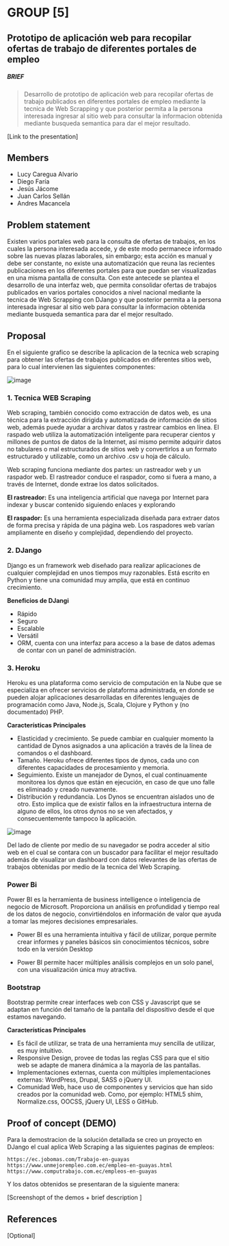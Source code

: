 # GROUP [5]


## Prototipo de aplicación web para recopilar ofertas de trabajo de diferentes portales de empleo

##### BRIEF
> Desarrollo de prototipo de aplicación web para recopilar ofertas de trabajo publicados en diferentes
portales de empleo mediante la tecnica de Web Scrapping y que posterior permita a la persona interesada ingresar al sitio web para consultar la informacion obtenida mediante busqueda semantica para dar el mejor resultado.

[Link to the presentation]

## Members

 - Lucy Caregua Alvario
 - Diego Faría
 - Jesús Jácome
 - Juan Carlos Sellán
 - Andres Macancela



## Problem statement

Existen varios portales web para la consulta de ofertas de trabajos, en los cuales la persona interesada accede, y de este modo permanece informado sobre las nuevas plazas laborales, sin embargo; esta acción es manual y debe ser constante, no existe una automatización que reuna las recientes publicaciones en los diferentes portales para que puedan ser visualizadas en una misma pantalla de consulta.
 Con este antecede se plantea el desarrollo de una interfaz web, que permita consolidar ofertas de trabajos 
publicados en varios portales conocidos a nivel nacional mediante la tecnica de Web Scrapping con DJango y que posterior permita a la persona interesada ingresar al sitio web para consultar la informacion obtenida mediante busqueda semantica para dar el mejor resultado.


## Proposal


En el siguiente grafico se describe la aplicacion de la tecnica web scraping para obtener las ofertas de trabajos publicados en diferentes sitios web, para lo cual intervienen las siguientes componentes:

![image](https://user-images.githubusercontent.com/65081413/82743070-690f8200-9d2b-11ea-9a2f-8b0f55d021a7.png)


### 1. Tecnica WEB Scraping
Web scraping, también conocido como extracción de datos web, es una técnica para la extracción dirigida y automatizada de información de sitios web, además puede ayudar a archivar datos y rastrear cambios en línea. El raspado web utiliza la automatización inteligente para recuperar cientos y millones de puntos de datos de la Internet, así mismo permite adquirir datos no tabulares o mal estructurados de sitios web y convertirlos a un formato estructurado y utilizable, como un archivo .csv u hoja de cálculo.

Web scraping funciona mediante dos partes: un rastreador web y un raspador web. El rastreador conduce el raspador, como si fuera a mano, a través de Internet, donde extrae los datos solicitados. 

**El rastreador:**
Es una inteligencia artificial que navega por Internet para indexar y buscar contenido siguiendo enlaces y explorando

**El raspador:**
Es una herramienta especializada diseñada para extraer datos de forma precisa y rápida de una página web. Los raspadores web varían ampliamente en diseño y complejidad, dependiendo del proyecto.


### 2. DJango
Django es un framework web diseñado para realizar aplicaciones de cualquier complejidad en unos tiempos muy razonables. Está escrito en Python y tiene una comunidad muy amplia, que está en continuo crecimiento.

**Beneficios de DJangi**
* Rápido
* Seguro
* Escalable
* Versátil
* ORM, cuenta con una interfaz para acceso a la base de datos ademas de contar con un panel de administración.

### 3. Heroku
Heroku es una plataforma como servicio de computación en la Nube que se especializa en ofrecer servicios de plataforma administrada, en donde se pueden alojar aplicaciones desarrolladas en diferentes lenguajes de programación como Java, Node.js, Scala, Clojure y Python y (no documentado) PHP. 

**Características Principales** 
*	Elasticidad y crecimiento. Se puede cambiar en cualquier momento la cantidad de Dynos asignados a una aplicación a través de la línea de comandos o el dashboard.
*	Tamaño. Heroku ofrece diferentes tipos de dynos, cada uno con diferentes capacidades de procesamiento y memoria.
*	Seguimiento. Existe un manejador de Dynos, el cual continuamente monitorea los dynos que están en ejecución, en caso de que uno falle es eliminado y creado nuevamente.
*	Distribución y redundancia. Los Dynos se encuentran aislados uno de otro. Esto implica que de existir fallos en la infraestructura interna de alguno de ellos, los otros dynos no se ven afectados, y consecuentemente tampoco la aplicación.

![image](https://user-images.githubusercontent.com/65081413/82743222-0370c500-9d2e-11ea-83df-8bca4edec463.png)

Del lado de cliente por medio de su navegador se podra acceder al sitio web en el cual se contara con un buscador para facilitar el mejor resultado además de visualizar un dashboard con datos relevantes de las ofertas de trabajos obtenidas por medio de la tecnica del Web Scraping. 

### Power Bi
Power BI es la herramienta de business intelligence o inteligencia de negocio de Microsoft. Proporciona un análisis en profundidad y tiempo real de los datos de negocio, convirtiéndolos en información de valor que ayuda a tomar las mejores decisiones empresariales.

* Power BI es una herramienta intuitiva y fácil de utilizar, porque permite crear informes y paneles básicos sin conocimientos técnicos, sobre todo en la versión Desktop

* Power BI permite hacer múltiples análisis complejos en un solo panel, con una visualización única muy atractiva.

### Bootstrap
Bootstrap permite crear interfaces web con CSS y Javascript que se adaptan en función del tamaño de la pantalla del dispositivo desde el que estamos navegando.

**Características Principales** 
* Es fácil de utilizar, se trata de una herramienta muy sencilla de utilizar, es muy intuitivo.
* Responsive Design, provee de todas las reglas CSS para que el sitio web se adapte de manera dinámica a la mayoría de las pantallas.
* Implementaciones externas, cuenta con múltiples implementaciones externas: WordPress, Drupal, SASS o jQuery UI.
* Comunidad Web, hace uso de componentes y servicios que han sido creados por la comunidad web. Como, por ejemplo: HTML5 shim, Normalize.css, OOCSS, jQuery UI, LESS o GitHub.

## Proof of concept (DEMO)

Para la demostracion de la solución detallada se creo un proyecto en DJango el cual aplica Web Scraping a las siguientes paginas de empleos:

    https://ec.jobomas.com/Trabajo-en-guayas
    https://www.unmejorempleo.com.ec/empleo-en-guayas.html
    https://www.computrabajo.com.ec/empleos-en-guayas

Y los datos obtenidos se presentaran de la siguiente manera:

[Screenshopt of the demos + brief description ]


## References

[Optional]
